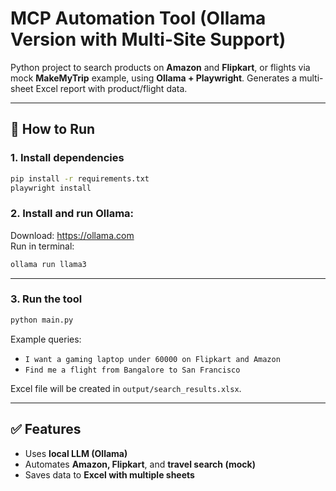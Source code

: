 # MCP Automation Tool (Ollama Version with Multi-Site Support)

Python project to search products on **Amazon** and **Flipkart**, or flights via mock **MakeMyTrip** example, using **Ollama + Playwright**. Generates a multi-sheet Excel report with product/flight data.

---

## 🚀 How to Run

### 1. Install dependencies

```bash
pip install -r requirements.txt
playwright install
```

### 2. Install and run Ollama:

Download: https://ollama.com  
Run in terminal:

```bash
ollama run llama3
```

---

### 3. Run the tool

```bash
python main.py
```

Example queries:
- `I want a gaming laptop under 60000 on Flipkart and Amazon`
- `Find me a flight from Bangalore to San Francisco`

Excel file will be created in `output/search_results.xlsx`.

---

## ✅ Features

- Uses **local LLM (Ollama)**
- Automates **Amazon, Flipkart**, and **travel search (mock)**
- Saves data to **Excel with multiple sheets**
